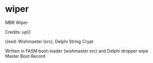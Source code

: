 # wiper
MBR Wiper

Credits: upO

Used: Wishmaster (src), Delphi String Crypt

Written in FASM boot-loader (wishmaster src) and Delphi dropper wipe Master Boot Record
